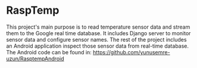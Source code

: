 # RaspTemp
This project's main purpose is to read temperature sensor data and stream them to the Google real time database. It includes Django server to monitor sensor data and 
configure sensor names. The rest of the project includes an Android application inspect those sensor data from real-time database. The Android code can be found in: 
https://github.com/yunusemre-uzun/RasptempAndroid
